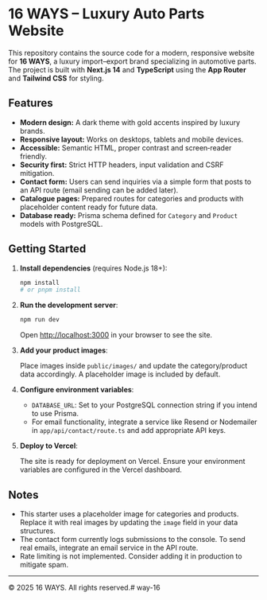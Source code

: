 # 16 WAYS – Luxury Auto Parts Website

This repository contains the source code for a modern, responsive website for **16 WAYS**, a luxury import–export brand specializing in automotive parts. The project is built with **Next.js 14** and **TypeScript** using the **App Router** and **Tailwind CSS** for styling.

## Features

- **Modern design:** A dark theme with gold accents inspired by luxury brands.
- **Responsive layout:** Works on desktops, tablets and mobile devices.
- **Accessible:** Semantic HTML, proper contrast and screen‑reader friendly.
- **Security first:** Strict HTTP headers, input validation and CSRF mitigation.
- **Contact form:** Users can send inquiries via a simple form that posts to an API route (email sending can be added later).
- **Catalogue pages:** Prepared routes for categories and products with placeholder content ready for future data.
- **Database ready:** Prisma schema defined for `Category` and `Product` models with PostgreSQL.

## Getting Started

1. **Install dependencies** (requires Node.js 18+):

   ```bash
   npm install
   # or pnpm install
   ```

2. **Run the development server**:

   ```bash
   npm run dev
   ```

   Open [http://localhost:3000](http://localhost:3000) in your browser to see the site.

3. **Add your product images**:

   Place images inside `public/images/` and update the category/product data accordingly. A placeholder image is included by default.

4. **Configure environment variables**:

   - `DATABASE_URL`: Set to your PostgreSQL connection string if you intend to use Prisma.
   - For email functionality, integrate a service like Resend or Nodemailer in `app/api/contact/route.ts` and add appropriate API keys.

5. **Deploy to Vercel**:

   The site is ready for deployment on Vercel. Ensure your environment variables are configured in the Vercel dashboard.

## Notes

- This starter uses a placeholder image for categories and products. Replace it with real images by updating the `image` field in your data structures.
- The contact form currently logs submissions to the console. To send real emails, integrate an email service in the API route.
- Rate limiting is not implemented. Consider adding it in production to mitigate spam.

---

© 2025 16 WAYS. All rights reserved.#   w a y - 1 6  
 